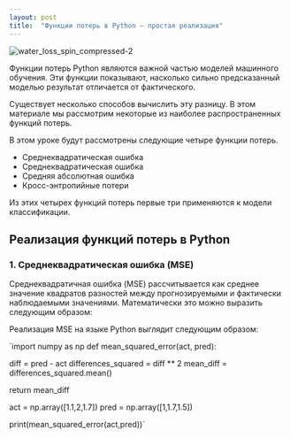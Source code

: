 ```yaml
---
layout: post
title:  "Функции потерь в Python — простая реализация"
---
```

![water_loss_spin_compressed-2](https://github.com/UzunDemir/uzundemir.github.io/assets/94790150/676855f4-9ea9-44d9-9cdd-ce032c523a82)

Функции потерь Python являются важной частью моделей машинного обучения. Эти функции показывают, насколько сильно предсказанный моделью результат отличается от фактического.

Существует несколько способов вычислить эту разницу. В этом материале мы рассмотрим некоторые из наиболее распространенных функций потерь.

В этом уроке будут рассмотрены следующие четыре функции потерь.

* Среднеквадратическая ошибка
* Среднеквадратическая ошибка
* Средняя абсолютная ошибка
* Кросс-энтропийные потери

Из этих четырех функций потерь первые три применяются к модели классификации.

## Реализация функций потерь в Python

### 1. Среднеквадратическая ошибка (MSE)

Среднеквадратичная ошибка (MSE) рассчитывается как среднее значение квадратов разностей между прогнозируемыми и фактически наблюдаемыми значениями. Математически это можно выразить следующим образом:

Реализация MSE на языке Python выглядит следующим образом:

`import numpy as np
def mean_squared_error(act, pred):

   diff = pred - act
   differences_squared = diff ** 2
   mean_diff = differences_squared.mean()
   
   return mean_diff

act = np.array([1.1,2,1.7])
pred = np.array([1,1.7,1.5])

print(mean_squared_error(act,pred))`

